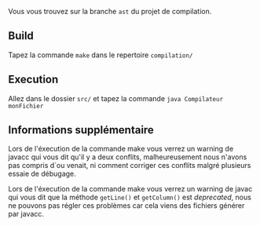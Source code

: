 Vous vous trouvez sur la branche `ast` du projet de compilation.

## Build
Tapez la commande `make` dans le repertoire `compilation/`

## Execution
Allez dans le dossier `src/` et tapez la commande `java Compilateur monFichier`

## Informations supplémentaire
Lors de l'éxecution de la commande make vous verrez un warning de javacc qui vous dit qu'il y a deux conflits, malheureusement nous n'avons pas compris d`ou venait, ni comment corriger ces conflits malgré plusieurs essaie de débugage.

Lors de l'éxecution de la commande make vous verrez un warning de javac qui vous dit que la méthode `getLine()` et `getColumn()` est *deprecated*, nous ne pouvons pas régler ces problèmes car cela viens des fichiers générer par javacc.